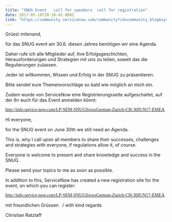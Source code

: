 ```yaml
---
title: "SNUG Event   call for speakers  call for registration"
date: 2017-05-18T20:10:42.000Z
link: "https://community.servicenow.com/community?id=community_blog&sys_id=763deae5dbd0dbc01dcaf3231f9619e2"
---
```

<p>Grüezi mitenand,</p><p></p><p>für das SNUG event am 30.6. diesen Jahres benötigen wir eine Agenda. </p><p>Daher rufe ich alle Mitglieder auf, ihre Erfolgsgeschichten, Herausforderungen und Strategien mit uns zu teilen, soweit das die Regulierungen zulassen.</p><p></p><p>Jeder ist willkommen, Wissen und Erfolg in der SNUG zu präsentieren.</p><p></p><p>Bitte sendet eure Themenvorschläge so bald wie möglich an mich ein.</p><p></p><p>Zudem wurde von ServiceNow eine Registrierungsseite aufgeschaltet, auf der Ihr euch für das Event anmelden könnt:</p><p></p><p><span style="font-size: 10.5pt; font-family: 'Calibri','sans-serif'; color: black;"><a title="fo.service-now.com/LP-SEM-SNUGSwissGerman-Zurich-CH-30JUN17-EMEA" href="http://info.service-now.com/LP-SEM-SNUGSwissGerman-Zurich-CH-30JUN17-EMEA">http://info.service-now.com/LP-SEM-SNUGSwissGerman-Zurich-CH-30JUN17-EMEA</a></span></p><p></p><p>Hi everyone,</p><p></p><p>for the SNUG event on June 30th we still need an Agenda.</p><p>This is, why I call upon all members to share their successes, challenges and strategies with everyone, if regulations allow it, of course.</p><p></p><p>Everyone is welcome to present and share knowledge and success in the SNUG.</p><p></p><p>Please send your topics to me as soon as possible.</p><p></p><p>In addition to this, ServiceNow has created a new registration site for the event, on which you can register:</p><p></p><p><span style="font-size: 10.5pt; font-family: 'Calibri','sans-serif'; color: black;"><a title="fo.service-now.com/LP-SEM-SNUGSwissGerman-Zurich-CH-30JUN17-EMEA" href="http://info.service-now.com/LP-SEM-SNUGSwissGerman-Zurich-CH-30JUN17-EMEA">http://info.service-now.com/LP-SEM-SNUGSwissGerman-Zurich-CH-30JUN17-EMEA</a></span></p><p></p><p>mit freundlichen Grüssen   / with kind regards</p><p></p><p>Christian Ratzlaff</p>